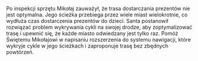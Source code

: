 Po inspekcji sprzętu Mikołaj zauważył, że trasa dostarczania prezentów nie jest optymalna. Jego ścieżka przebiega przez wiele miast wielokrotnie, co wydłuża czas dostarczenia prezentów do dzieci. Santa postanowił rozwiązać problem wykrywania cykli na swojej drodze, aby zoptymalizować trasę i upewnić się, że każde miasto odwiedzany jest tylko raz. Pomóż Świętemu Mikołajowi w napisaniu rozszerzenia do systemu nawigacji, które wykryje cykle w jego ścieżkach i zaproponuje trasę bez zbędnych powtórzeń.